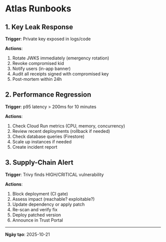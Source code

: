 # Atlas Runbooks

## 1. Key Leak Response

**Trigger**: Private key exposed in logs/code

**Actions**:
1. Rotate JWKS immediately (emergency rotation)
2. Revoke compromised kid
3. Notify users (in-app banner)
4. Audit all receipts signed with compromised key
5. Post-mortem within 24h

## 2. Performance Regression

**Trigger**: p95 latency > 200ms for 10 minutes

**Actions**:
1. Check Cloud Run metrics (CPU, memory, concurrency)
2. Review recent deployments (rollback if needed)
3. Check database queries (Firestore)
4. Scale up instances if needed
5. Create incident report

## 3. Supply-Chain Alert

**Trigger**: Trivy finds HIGH/CRITICAL vulnerability

**Actions**:
1. Block deployment (CI gate)
2. Assess impact (reachable? exploitable?)
3. Update dependency or apply patch
4. Re-scan and verify fix
5. Deploy patched version
6. Announce in Trust Portal

---

**Ngày tạo**: 2025-10-21
